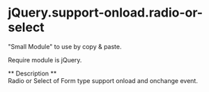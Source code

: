 jQuery.support-onload.radio-or-select
==================
"Small Module" to use by copy & paste.

Require module is jQuery.

** Description **<br/>
Radio or Select of Form type support onload and onchange event.
